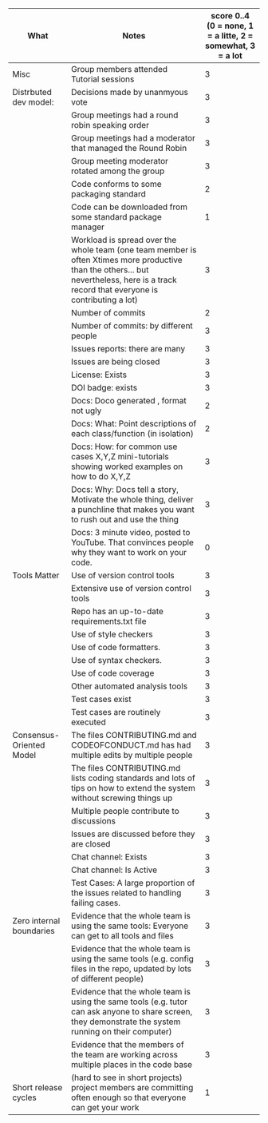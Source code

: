 |What | Notes|score 0..4<br>(0 = none, 1 = a litte, 2 = somewhat, 3 = a lot|
|-----|------|------|
|Misc | Group members attended Tutorial sessions|3|
|Distrbuted dev model: | Decisions made by unanmyous vote|3|
|| Group meetings had a round robin speaking order|3|
|| Group meetings had a moderator that managed the Round Robin|3|
|| Group meeting moderator rotated among the group|3|
|| Code conforms to some packaging standard|2|
|| Code can be downloaded from some standard package manager|1|
|| Workload is spread over the whole team (one team member is often Xtimes more productive than the others... but nevertheless, here is a track record that everyone is contributing a lot)|3|
|| Number of commits|2|
|| Number of commits: by different people|3|
|| Issues reports: there are many|3|
|| Issues are being  closed|3|
|| License: Exists|3|
|| DOI badge: exists |3|
|| Docs: Doco generated , format not ugly |2|
|| Docs: What: Point descriptions of each class/function (in isolation) |2|
|| Docs: How: for common use cases X,Y,Z mini-tutorials showing worked examples on how to do X,Y,Z|3|
|| Docs: Why: Docs tell a story, Motivate the whole thing, deliver a punchline that makes you want to rush out and use the thing|3|
|| Docs: 3 minute video, posted to YouTube. That convinces people why they want to work on your code.|0|
|Tools Matter| Use of version control tools|3|
|| Extensive use of version control tools |3|
|| Repo has an up-to-date requirements.txt file|3|
|| Use of  style checkers |3|
|| Use of code  formatters. |3|
|| Use of syntax checkers. |3|
|| Use of code coverage |3|
|| Other automated analysis tools|3|
|| Test cases exist|3|
|| Test cases are routinely executed|3|
| Consensus-Oriented Model| The files CONTRIBUTING.md and CODEOFCONDUCT.md has had multiple edits by multiple people|3|
| | The files CONTRIBUTING.md lists coding standards and lots of tips on how to extend the system without screwing things up|3|
| | Multiple people contribute to discussions|3|
|| Issues are discussed before they are closed|3|
|| Chat channel: Exists|3|
|| Chat channel: Is Active |3|
|| Test Cases: A large proportion of the issues related to handling failing cases.|3|
| Zero internal boundaries | Evidence that the whole team is using the same tools: Everyone can get to all tools and files|3|
| | Evidence that the whole team is using the same tools (e.g. config files in the repo, updated by lots of different people)|3|
| | Evidence that the whole team is using the same tools (e.g. tutor can ask anyone to share screen, they demonstrate the system running on their computer)|3|
| | Evidence that the members of the team are working across multiple places in the code base|3|
|Short release cycles | (hard to see in short projects) project members are committing often enough so that everyone can get your work|1|